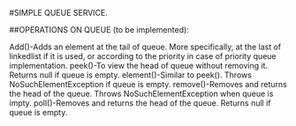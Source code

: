 #SIMPLE QUEUE SERVICE.

##OPERATIONS ON QUEUE (to be implemented):

Add()-Adds an element at the tail of queue. More specifically, at the last of linkedlist if it is used, or according to the priority in case of priority queue implementation.
peek()-To view the head of queue without removing it. Returns null if queue is empty.
element()-Similar to peek(). Throws NoSuchElementException if queue is empty.
remove()-Removes and returns the head of the queue. Throws NoSuchElementException when queue is impty.
poll()-Removes and returns the head of the queue. Returns null if queue is empty.
